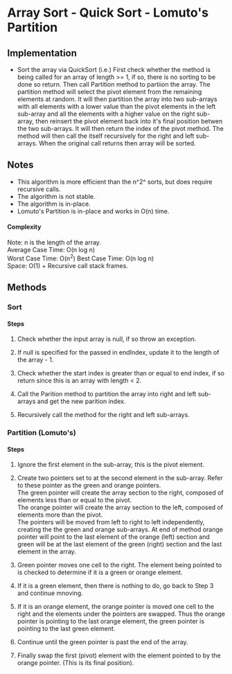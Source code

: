 # Array Sort - Quick Sort - Lomuto's Partition

## Implementation
- Sort the array via QuickSort (i.e.) First check whether the method is being called for an array
of length >= 1, if so, there is no sorting to be done so return. Then call Partition method to partiion
 the array. The partition method will select the pivot element from
the remaining elements at random. It will then partition the array into two sub-arrays with all elements with
a lower value than the pivot elements in the left sub-array and all the elements with a higher value
 on the right sub-array, then reinsert the pivot element back into it's final position betwen the two
sub-arrays. It will then return the index of the pivot method. The method will then call the itself recursively
 for the right and left sub-arrays. When the original call returns then array will be sorted.

## Notes
- This algorithm is more efficient than the n^2^ sorts, but does require recursive calls.
- The algorithm is not stable.
- The algorithm is in-place.
- Lomuto's Partition is in-place and works in O(n) time.

#### Complexity
Note: n is the length of the array.  
Average Case Time: O(n log n)  
Worst Case Time: O(n<sup>2</sup>)
Best Case Time:  O(n log n)  
Space: O(1) + Recursive call stack frames.

## Methods

### Sort

#### Steps

1. Check whether the input array is null, if so throw an exception.

2. If null is specified for the passed in endIndex, update it to the length of the array - 1.

3. Check whether the start index is greater than or equal to end index, if so return since this is an
array with length < 2. 

4. Call the Parition method to partition the array into right and left sub-arrays and get the new parition index.

5. Recursively call the method for the right and left sub-arrays.

### Partition (Lomuto's)

#### Steps

1. Ignore the first element in the sub-array, this is the pivot element.

2. Create two pointers set to at the second element in the sub-array. Refer to these pointer as the green and orange pointers.  
The green pointer will create the array section to the right, composed of elements less than or equal to the pivot.  
The orange pointer will create the array section to the left, composed of elements more than the pivot.  
The pointers will be moved from left to right to left independently, creating the the green and orange sub-arrays.
At end of method orange pointer will point to the last element of the orange (left) section and green will be at the last element of the green (right) section and the last element in the array.

3. Green pointer moves one cell to the right. The element being pointed to is checked to determine if it is a green or orange element.

4. If it is a green element, then there is nothing to do, go back to Step 3 and continue mnoving.

5. If it is an orange element, the orange pointer is moved one cell to the right and the elements under the pointers are swapped.
Thus the orange pointer is pointing to the last orange element, the green pointer is pointing to the last green element.

6. Continue until the green pointer is past the end of the array.

7. Finally swap the first (pivot) element with the element pointed to by the orange pointer. (This is its final position).
